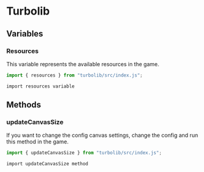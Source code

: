 # Turbolib
## Variables
### Resources 
This variable represents the available resources in the game.
```javascript
import { resources } from "turbolib/src/index.js";
```
`import resources variable`

## Methods
### updateCanvasSize
If you want to change the config canvas settings, change the config and run this method in the game.
```javascript
import { updateCanvasSize } from "turbolib/src/index.js";
```
`import updateCanvasSize method`